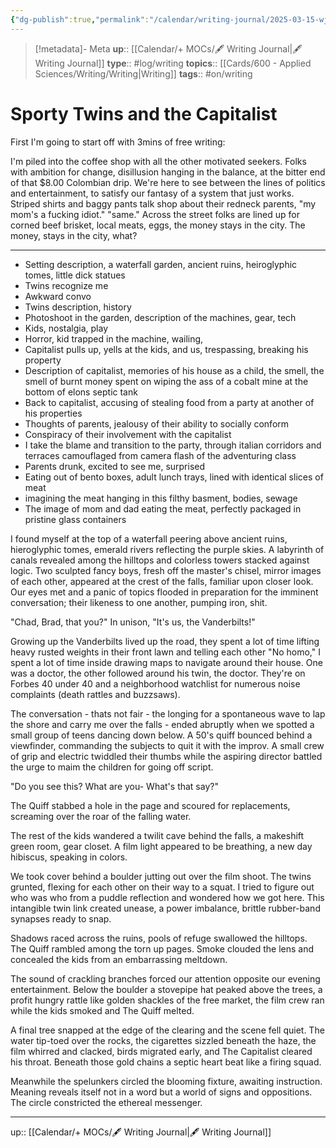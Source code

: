 ```yaml
---
{"dg-publish":true,"permalink":"/calendar/writing-journal/2025-03-15-wj-sporty-twins-and-the-capitalist/","title":"Sporty Twins and the Capitalist"}
---
```


> [!metadata]- Meta
> **up**:: [[Calendar/+ MOCs/🖋 Writing Journal\|🖋 Writing Journal]]
> **type**:: #log/writing 
> **topics**:: [[Cards/600 - Applied Sciences/Writing/Writing\|Writing]]
> **tags**:: #on/writing

# Sporty Twins and the Capitalist


First I'm going to start off with 3mins of free writing:

I'm piled into the coffee shop with all the other motivated seekers. Folks with ambition for change, disillusion hanging in the balance, at the bitter end of that $8.00 Colombian drip. We're here to see between the lines of politics and entertainment, to satisfy our fantasy of a system that just works. Striped shirts and baggy pants talk shop about their redneck parents, "my mom's a fucking idiot." "same." Across the street folks are lined up for corned beef brisket, local meats, eggs, the money stays in the city. The money, stays in the city, what? 


---

- Setting description, a waterfall garden, ancient ruins, heiroglyphic tomes, little dick statues
- Twins recognize me
- Awkward convo
- Twins description, history
- Photoshoot in the garden, description of the machines, gear, tech
- Kids, nostalgia, play 
- Horror, kid trapped in the machine, wailing, 
- Capitalist pulls up, yells at the kids, and us, trespassing, breaking his property
- Description of capitalist, memories of his house as a child, the smell, the smell of burnt money spent on wiping the ass of a cobalt mine at the bottom of elons septic tank
- Back to capitalist, accusing of stealing food from a party at another of his properties
- Thoughts of parents, jealousy of their ability to socially conform
- Conspiracy of their involvement with the capitalist
- I take the blame and transition to the party, through italian corridors and terraces camouflaged from camera flash of the adventuring class
- Parents drunk, excited to see me, surprised
- Eating out of bento boxes, adult lunch trays, lined with identical slices of meat
- imagining the meat hanging in this filthy basment, bodies, sewage
- The image of mom and dad eating the meat, perfectly packaged in pristine glass containers


I found myself at the top of a waterfall peering above ancient ruins, hieroglyphic tomes, emerald rivers reflecting the purple skies. A labyrinth of canals revealed among the hilltops and colorless towers stacked against logic. Two sculpted fancy boys, fresh off the master's chisel, mirror images of each other, appeared at the crest of the falls, familiar upon closer look. Our eyes met and a panic of topics flooded in preparation for the imminent conversation; their likeness to one another, pumping iron, shit.

"Chad, Brad, that you?" 
In unison, "It's us, the Vanderbilts!"

Growing up the Vanderbilts lived up the road, they spent a lot of time lifting heavy rusted weights in their front lawn and telling each other "No homo," I spent a lot of time inside drawing maps to navigate around their house. One was a doctor, the other followed around his twin, the doctor. They're on Forbes 40 under 40 and a neighborhood watchlist for numerous noise complaints (death rattles and buzzsaws). 

The conversation - thats not fair - the longing for a spontaneous wave to lap the shore and carry me over the falls - ended abruptly when we spotted a small group of teens dancing down below. A 50's quiff bounced behind a viewfinder, commanding the subjects to quit it with the improv. A small crew of grip and electric twiddled their thumbs while the aspiring director battled the urge to maim the children for going off script. 

"Do you see this? What are you- What's that say?" 

The Quiff stabbed a hole in the page and scoured for replacements, screaming over the roar of the falling water. 

The rest of the kids wandered a twilit cave behind the falls, a makeshift green room, gear closet. A film light appeared to be breathing, a new day hibiscus, speaking in colors. 

We took cover behind a boulder jutting out over the film shoot. The twins grunted, flexing for each other on their way to a squat. I tried to figure out who was who from a puddle reflection and wondered how we got here. This intangible twin link created unease, a power imbalance, brittle rubber-band synapses ready to snap.

Shadows raced across the ruins, pools of refuge swallowed the hilltops. The Quiff rambled among the torn up pages. Smoke clouded the lens and concealed the kids from an embarrassing meltdown. 

The sound of crackling branches forced our attention opposite our evening entertainment. Below the boulder a stovepipe hat peaked above the trees, a profit hungry rattle like golden shackles of the free market, the film crew ran while the kids smoked and The Quiff melted.

A final tree snapped at the edge of the clearing and the scene fell quiet. The water tip-toed over the rocks, the cigarettes sizzled beneath the haze, the film whirred and clacked, birds migrated early, and The Capitalist cleared his throat. Beneath those gold chains a septic heart beat like a firing squad. 

Meanwhile the spelunkers circled the blooming fixture, awaiting instruction. Meaning reveals itself not in a word but a world of signs and oppositions. The circle constricted the ethereal messenger.  



---
up:: [[Calendar/+ MOCs/🖋 Writing Journal\|🖋 Writing Journal]]